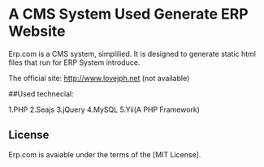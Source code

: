 A CMS System Used Generate ERP Website
=======

Erp.com is a CMS system, simplilied. It is designed to generate static html 
files that run for ERP System introduce. 

The official site: <http://www.lovejph.net> (not available)

##Used technecial:

1.PHP
2.Seajs
3.jQuery
4.MySQL
5.Yii(A PHP Framework)

## License
Erp.com is avaiable under the terms of the [MIT License].
